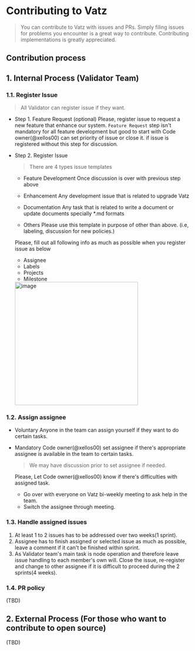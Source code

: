 # Contributing to Vatz

> You can contribute to Vatz with issues and PRs. 
> Simply filing issues for problems you encounter is a great way to contribute. 
> Contributing implementations is greatly appreciated.

## Contribution process 

## 1. Internal Process (Validator Team)

### 1.1. Register Issue

> All Validator can register issue if they want.

- Step 1. Feature Request (optional)
    Please, register issue to request a new feature that enhance our system.
    `Feature Request` step isn't mandatory for all feature development but good to start with
    Code owner(@xellos00) can set priority of issue or close it. if issue is registered without this step for discussion.

- Step 2. Register Issue
  > There are 4 types issue templates 
  
  - Feature Development
    Once discussion is over with previous step above
  
  - Enhancement
    Any development issue that is related to upgrade Vatz
  
  - Documentation
    Any task that is related to write a document or update documents specially *.md formats 
  
  - Others
    Please use this template in purpose of other than above. (i.e, labeling, discussion for new policies.)
   
  Please, fill out all following info as much as possible when you register issue as below
  - Assignee
  - Labels
  - Projects
  - Milestone
   
  <img width="335" alt="image" src="https://user-images.githubusercontent.com/6308023/164614699-2ddeea3f-b0c6-45db-be28-7193afb613cc.png">

### 1.2. Assign assignee
- Voluntary
  Anyone in the team can assign yourself if they want to do certain tasks.   

- Mandatory
  Code owner(@xellos00) set assignee if there's appropriate assignee is available in the team to certain tasks.
  > We may have discussion prior to set assignee if needed.
  >
  Please, Let Code owner(@xellos00) know if there's difficulties with assigned task.
  - Go over with everyone on Vatz bi-weekly meeting to ask help in the team. 
  - Switch the assignee through meeting. 

### 1.3. Handle assigned issues
1. At least 1 to 2 issues has to be addressed over two weeks(1 sprint).
2. Assignee has to finish assigned or selected issue as much as possible, leave a comment if it can't be finished within sprint.
3. As Validator team's main task is node operation and therefore leave issue handling to each member's own will. 
   Close the issue, re-register and change to other assignee if it is difficult to proceed during the 2 sprints(4 weeks).

### 1.4. PR policy
(TBD)

## 2. External Process (For those who want to contribute to open source)
(TBD)
